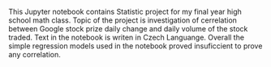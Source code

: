 This Jupyter notebook contains Statistic project for my final year high school math class. 
Topic of the project is investigation of cerrelation between Google stock prize daily change and daily volume of the stock traded. 
Text in the notebook is writen in Czech Languange. 
Overall the simple regression models used in the notebook proved insuficcient to prove any correlation.
